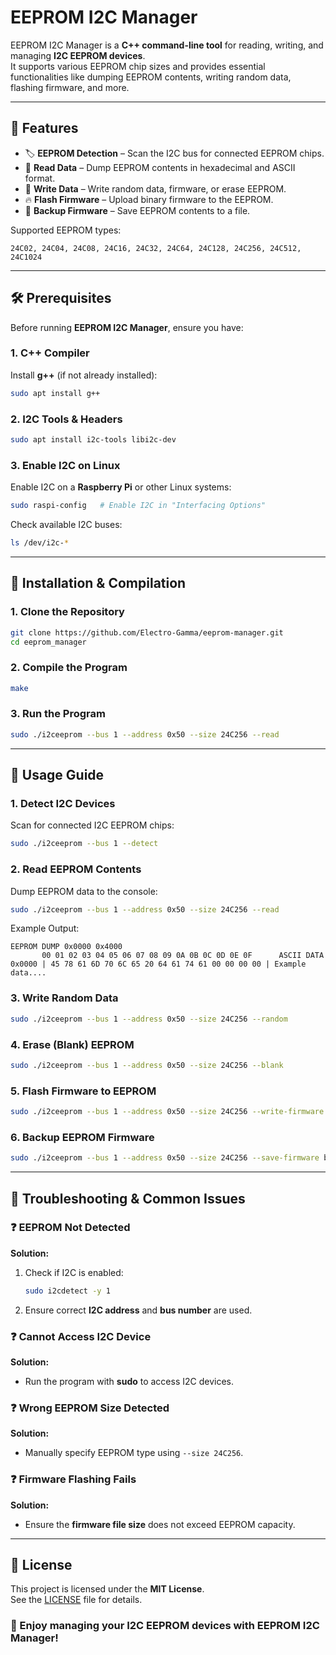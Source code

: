 # EEPROM I2C Manager

EEPROM I2C Manager is a **C++ command-line tool** for reading, writing, and managing **I2C EEPROM devices**.  
It supports various EEPROM chip sizes and provides essential functionalities like dumping EEPROM contents, writing random data, flashing firmware, and more.

---

## 📌 **Features**

- 🏷 **EEPROM Detection** – Scan the I2C bus for connected EEPROM chips.
- 📝 **Read Data** – Dump EEPROM contents in hexadecimal and ASCII format.
- 🔄 **Write Data** – Write random data, firmware, or erase EEPROM.
- 🔥 **Flash Firmware** – Upload binary firmware to the EEPROM.
- 💾 **Backup Firmware** – Save EEPROM contents to a file.

Supported EEPROM types:
```
24C02, 24C04, 24C08, 24C16, 24C32, 24C64, 24C128, 24C256, 24C512, 24C1024
```

---

## 🛠 **Prerequisites**

Before running **EEPROM I2C Manager**, ensure you have:

### **1. C++ Compiler**
Install **g++** (if not already installed):
```bash
sudo apt install g++
```

### **2. I2C Tools & Headers**
```bash
sudo apt install i2c-tools libi2c-dev
```

### **3. Enable I2C on Linux**
Enable I2C on a **Raspberry Pi** or other Linux systems:
```bash
sudo raspi-config   # Enable I2C in "Interfacing Options"
```

Check available I2C buses:
```bash
ls /dev/i2c-*
```

---

## 🚀 **Installation & Compilation**

### **1. Clone the Repository**
```bash
git clone https://github.com/Electro-Gamma/eeprom-manager.git
cd eeprom_manager
```

### **2. Compile the Program**
```bash
make
```

### **3. Run the Program**
```bash
sudo ./i2ceeprom --bus 1 --address 0x50 --size 24C256 --read
```

---

## 🎯 **Usage Guide**

### **1. Detect I2C Devices**
Scan for connected I2C EEPROM chips:
```bash
sudo ./i2ceeprom --bus 1 --detect
```

### **2. Read EEPROM Contents**
Dump EEPROM data to the console:
```bash
sudo ./i2ceeprom --bus 1 --address 0x50 --size 24C256 --read
```

Example Output:
```
EEPROM DUMP 0x0000 0x4000
       00 01 02 03 04 05 06 07 08 09 0A 0B 0C 0D 0E 0F      ASCII DATA
0x0000 | 45 78 61 6D 70 6C 65 20 64 61 74 61 00 00 00 00 | Example data....
```

### **3. Write Random Data**
```bash
sudo ./i2ceeprom --bus 1 --address 0x50 --size 24C256 --random
```

### **4. Erase (Blank) EEPROM**
```bash
sudo ./i2ceeprom --bus 1 --address 0x50 --size 24C256 --blank
```

### **5. Flash Firmware to EEPROM**
```bash
sudo ./i2ceeprom --bus 1 --address 0x50 --size 24C256 --write-firmware firmware.bin
```

### **6. Backup EEPROM Firmware**
```bash
sudo ./i2ceeprom --bus 1 --address 0x50 --size 24C256 --save-firmware backup.bin
```

---


## 🔧 **Troubleshooting & Common Issues**

### ❓ **EEPROM Not Detected**
**Solution:**
1. Check if I2C is enabled:
   ```bash
   sudo i2cdetect -y 1
   ```
2. Ensure correct **I2C address** and **bus number** are used.

### ❓ **Cannot Access I2C Device**
**Solution:**
- Run the program with **sudo** to access I2C devices.

### ❓ **Wrong EEPROM Size Detected**
**Solution:**
- Manually specify EEPROM type using `--size 24C256`.

### ❓ **Firmware Flashing Fails**
**Solution:**
- Ensure the **firmware file size** does not exceed EEPROM capacity.


---

## 📜 **License**
This project is licensed under the **MIT License**.  
See the [LICENSE](LICENSE) file for details.


### 🎉 Enjoy managing your I2C EEPROM devices with EEPROM I2C Manager!

